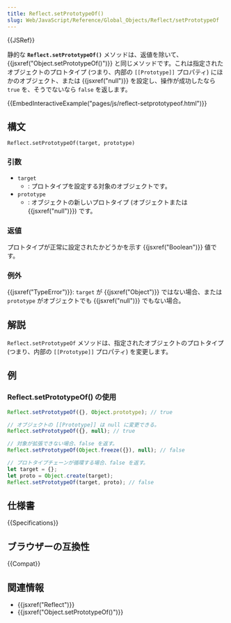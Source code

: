 ```yaml
---
title: Reflect.setPrototypeOf()
slug: Web/JavaScript/Reference/Global_Objects/Reflect/setPrototypeOf
---
```


{{JSRef}}

静的な **`Reflect.setPrototypeOf()`** メソッドは、返値を除いて、 {{jsxref("Object.setPrototypeOf()")}} と同じメソッドです。これは指定されたオブジェクトのプロトタイプ (つまり、内部の `[[Prototype]]` プロパティ) にほかのオブジェクト、または {{jsxref("null")}} を設定し、操作が成功したなら `true` を、そうでないなら `false` を返します。

{{EmbedInteractiveExample("pages/js/reflect-setprototypeof.html")}}

## 構文

```
Reflect.setPrototypeOf(target, prototype)
```

### 引数

- `target`
  - : プロトタイプを設定する対象のオブジェクトです。
- `prototype`
  - : オブジェクトの新しいプロトタイプ (オブジェクトまたは {{jsxref("null")}}) です。

### 返値

プロトタイプが正常に設定されたかどうかを示す {{jsxref("Boolean")}} 値です。

### 例外

{{jsxref("TypeError")}}: `target` が {{jsxref("Object")}} ではない場合、または `prototype` がオブジェクトでも {{jsxref("null")}} でもない場合。

## 解説

`Reflect.setPrototypeOf` メソッドは、指定されたオブジェクトのプロトタイプ (つまり、内部の `[[Prototype]]` プロパティ) を変更します。

## 例

### Reflect.setPrototypeOf() の使用

```js
Reflect.setPrototypeOf({}, Object.prototype); // true

// オブジェクトの [[Prototype]] は null に変更できる。
Reflect.setPrototypeOf({}, null); // true

// 対象が拡張できない場合、false を返す。
Reflect.setPrototypeOf(Object.freeze({}), null); // false

// プロトタイプチェーンが循環する場合、false を返す。
let target = {};
let proto = Object.create(target);
Reflect.setPrototypeOf(target, proto); // false
```

## 仕様書

{{Specifications}}

## ブラウザーの互換性

{{Compat}}

## 関連情報

- {{jsxref("Reflect")}}
- {{jsxref("Object.setPrototypeOf()")}}
